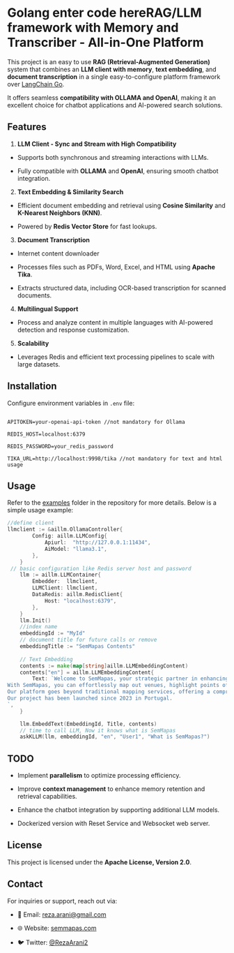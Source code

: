 # **Golang enter code hereRAG/LLM framework with Memory and Transcriber - All-in-One Platform**
  

This project is an easy to use **RAG (Retrieval-Augmented Generation)** system that combines an **LLM client with memory**, **text embedding**, and **document transcription** in a single easy-to-configure platform  framework over [LangChain Go](https://github.com/tmc/langchaingo).

It offers seamless **compatibility with OLLAMA and OpenAI**, making it an excellent choice for chatbot applications and AI-powered search solutions.

  

## **Features**

  

1.  **LLM Client - Sync and Stream with High Compatibility**

- Supports both synchronous and streaming interactions with LLMs.

- Fully compatible with **OLLAMA** and **OpenAI**, ensuring smooth chatbot integration.

  

2.  **Text Embedding & Similarity Search**

- Efficient document embedding and retrieval using **Cosine Similarity** and **K-Nearest Neighbors (KNN)**.

- Powered by **Redis Vector Store** for fast lookups.

  


3.  **Document Transcription**
- Internet content downloader
- Processes files such as PDFs, Word, Excel, and HTML using **Apache Tika**.

- Extracts structured data, including OCR-based transcription for scanned documents.
  

4.  **Multilingual Support**

- Process and analyze content in multiple languages with AI-powered detection and response customization.

  

5.  **Scalability**

- Leverages Redis and efficient text processing pipelines to scale with large datasets.

  

## **Installation**

  


  

Configure environment variables in `.env` file:

  

```env

APITOKEN=your-openai-api-token //not mandatory for Ollama

REDIS_HOST=localhost:6379

REDIS_PASSWORD=your_redis_password

TIKA_URL=http://localhost:9998/tika //not mandatory for text and html usage

```

  

## **Usage**

  
Refer to the [examples](http://github.com/rezaArani/aillm/tree/main/examples) folder in the repository for more details. Below is a simple usage example:



  

```go
//define client 
llmclient := &aillm.OllamaController{
		Config: aillm.LLMConfig{
			Apiurl:  "http://127.0.0.1:11434",
			AiModel: "llama3.1",
		},
	}
 // basic configuration like Redis server host and password
	llm := aillm.LLMContainer{
		Embedder:  llmclient,
		LLMClient: llmclient,
		DataRedis: aillm.RedisClient{
			Host: "localhost:6379",
		},
	}
	llm.Init()
	//index name
	embeddingId := "MyId"
	// document title for future calls or remove
	embeddingTitle := "SemMapas Contents"
 	
 	// Text Embedding
	contents := make(map[string]aillm.LLMEmbeddingContent)
	contents["en"] = aillm.LLMEmbeddingContent{
		Text: `Welcome to SemMapas, your strategic partner in enhancing local engagement and tourism development. Designed specifically for businesses and municipalities, SemMapas offers a powerful platform to connect with residents and visitors alike, driving growth and prosperity in your community.
With SemMapas, you can effortlessly map out venues, highlight points of interest, and provide real-time updates to ensure smooth navigation for attendees. Our user-friendly interface and customizable options make it easy to tailor the experience to your specific event or business requirements.
Our platform goes beyond traditional mapping services, offering a comprehensive suite of features tailored to meet the diverse needs of event organizers and businesses alike. From tourism guides to event navigation, SemMapas empowers you to create immersive experiences that captivate your audience and enhance their journey.
Our project has been launched since 2023 in Portugal.
`,
	}

	llm.EmbeddText(EmbeddingId, Title, contents)
 	// time to call LLM, Now it knows what is SemMapas
	askKLLM(llm, embeddingId, "en", "User1", "What is SemMapas?")


```

  

## **TODO**

  

- Implement **parallelism** to optimize processing efficiency.

- Improve **context management** to enhance memory retention and retrieval capabilities.

- Enhance the chatbot integration by supporting additional LLM models.
- Dockerized version with Reset Service and Websocket web server.

  

## **License**

  

This project is licensed under the **Apache License, Version 2.0**.
  

## **Contact**

  

For inquiries or support, reach out via:

  

- 📧 Email: reza.arani@gmail.com

- 🌐 Website: [semmapas.com](https://semmapas.com)

- 🐦 Twitter: [@RezaArani2](https://twitter.com/RezaArani2)